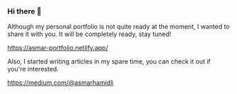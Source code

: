 ### Hi there 👋

Although my personal portfolio is not quite ready at the moment, 
I wanted to share it with you. It will be completely ready, stay tuned!

https://asmar-portfolio.netlify.app/

Also, I started writing articles in my spare time, you can check it out if you're interested.

https://medium.com/@asmarhamidli
